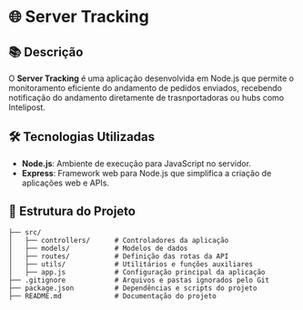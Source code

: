 # 🌐 Server Tracking

## 📚 Descrição
O **Server Tracking** é uma aplicação desenvolvida em Node.js que permite o monitoramento eficiente do andamento de pedidos enviados, recebendo notificação do andamento diretamente de trasnportadoras ou hubs como Intelipost.

## 🛠️ Tecnologias Utilizadas
- **Node.js**: Ambiente de execução para JavaScript no servidor.
- **Express**: Framework web para Node.js que simplifica a criação de aplicações web e APIs.

## 📂 Estrutura do Projeto
```plaintext
├── src/
│   ├── controllers/      # Controladores da aplicação
│   ├── models/           # Modelos de dados
│   ├── routes/           # Definição das rotas da API
│   ├── utils/            # Utilitários e funções auxiliares
│   ├── app.js            # Configuração principal da aplicação
├── .gitignore            # Arquivos e pastas ignorados pelo Git
├── package.json          # Dependências e scripts do projeto
├── README.md             # Documentação do projeto


